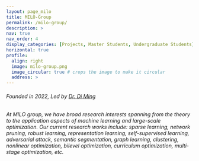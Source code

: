 ```yaml
---
layout: page_milo
title: MILO-Group
permalink: /milo-group/
description: >
nav: true
nav_order: 4
display_categories: [Projects, Master Students, Undergraduate Students]
horizontal: true
profile:
  align: right
  image: milo-group.png
  image_circular: true # crops the image to make it circular
  address: >
---
```


<h6> Founded in 2022, Led by <a href="https://midasdming.github.io">Dr. Di Ming</a> </h6>

<h6> At MILO group, we have broad research interests spanning from the theory to the application aspects of machine learning and large-scale optimization. Our current research works include: sparse learning, network pruning, robust learning, representation learning, self-supervised learning, adversarial attack, semantic segmentation, graph learning, clustering,  nonlinear optimization, bilevel optimization, curriculum optimization, multi-stage optimization, etc. </h6>

